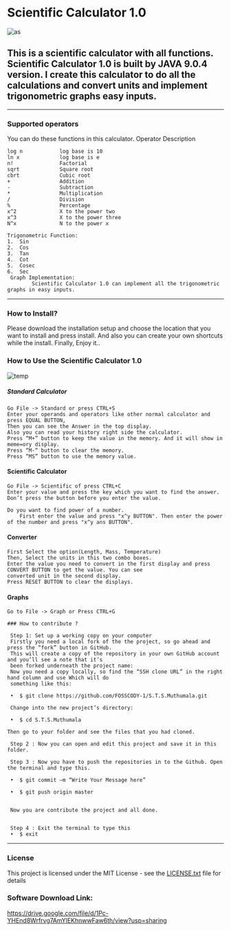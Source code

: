 # Scientific Calculator 1.0

 ![as](https://user-images.githubusercontent.com/43057523/46132198-12525c00-c25b-11e8-9683-727a58979c2b.jpg)
 
This is a scientific calculator with all functions. Scientific Calculator 1.0 is built by JAVA 9.0.4 version. I create this calculator to do all the calculations and convert units and implement trigonometric graphs easy inputs.
-
 -----------------------------------------------------------------------------------------------------------------------------------
### Supported operators
 You can do these functions in this calculator.
     Operator         Description
    
    log n            log base is 10
    ln x             log base is e
    n!               Factorial
    sqrt             Square root
    cbrt             Cubic root
    +                Addition
    -                Subtraction
    *                Multiplication
    /                Division
    %                Percentage
    x^2              X to the power two
    x^3              X to the power three
    N^x              N to the power x
    
    Trigonometric Function: 
    1.	Sin
    2.	Cos
    3.	Tan
    4.	Cot
    5.	Cosec
    6.	Sec
     Graph Implementation: 
	        Scientific Calculator 1.0 can implement all the trigonometric graphs in easy inputs.
 -----------------------------------------------------------------------------------------------------------------------------------
### How to Install?
 Please download the installation setup and choose the location that you want to install and press install. 
And also you can create your own shortcuts while the install. 
Finally, Enjoy it..
### How to Use the Scientific Calculator 1.0

![temp](https://user-images.githubusercontent.com/43057523/46245508-402ad280-c40c-11e8-9c38-56e3d6fe146f.jpg)

 ##### Standard Calculator
 	Go File -> Standard or press CTRL+S
	Enter your operands and operators like other normal calculator and press EQUAL BUTTON,
	Then you can see the Answer in the top display.
	Also you can read your history right side the calculator.
	Press “M+” button to keep the value in the memory. And it will show in meme=ory display. 
	Press “M-“ button to clear the memory.
	Press “MS” button to use the memory value.
 #### Scientific Calculator
	Go File -> Scientific of press CTRL+C
	Enter your value and press the key which you want to find the answer.
	Don’t press the button before you enter the value.
	
	Do you want to find power of a number. 
		First enter the value and press "x^y BUTTON". Then enter the power of the number and press "x^y ans BUTTON". 
   
 #### Converter 
	First Select the option(Length, Mass, Temperature)
	Then, Select the units in this two combo boxes.
	Enter the value you need to convert in the first display and press CONVERT BUTTON to get the value. You can see 
	converted unit in the second display.
	Press RESET BUTTON to clear the displays.
 #### Graphs
	Go to File -> Graph or Press CTRL+G 

	### How to contribute ? 
 
     Step 1: Set up a working copy on your computer
     Firstly you need a local fork of the the project, so go ahead and press the “fork” button in GitHub. 
     This will create a copy of the repository in your own GitHub account and you’ll see a note that it’s
     been forked underneath the project name:
     Now you need a copy locally, so find the “SSH clone URL” in the right hand column and use Which will do 
     something like this:
     
     •	$ git clone https://github.com/FOSSCODY-1/S.T.S.Muthumala.git
    
     Change into the new project’s directory:
     
     •	$ cd S.T.S.Muthumala
    
    Then go to your folder and see the files that you had cloned. 
      
     Step 2 : Now you can open and edit this project and save it in this folder. 
      
     Step 3 : Now you have to push the repositories in to the Github. Open the terminal and type this.
   
     •	$ git commit –m “Write Your Message here” 
 
     •	$ git push origin master
   
     
     Now you are contribute the project and all done.
    
     
     Step 4 : Exit the terminal to type this
     •	$ exit
 -------------------------------------------------------------------------------------------------------------------------------------
### License 
This project is licensed under the MIT License - see the [LICENSE.txt](LICENSE.txt) file for details
### Software Download Link:
https://drive.google.com/file/d/1Pc-YHEnd8Wrfrvg7AmYlEKhnwwFaw6th/view?usp=sharing

